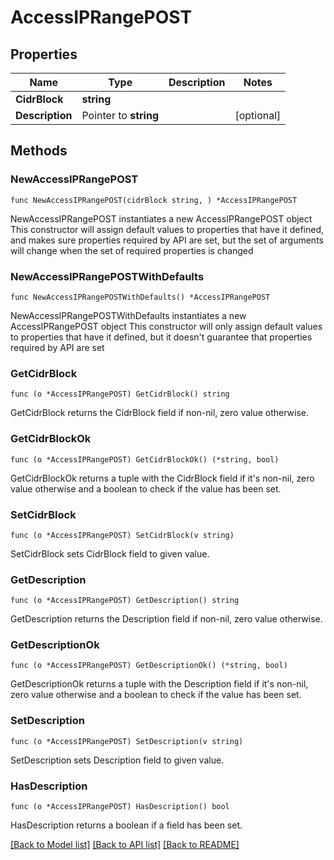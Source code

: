 # AccessIPRangePOST

## Properties

Name | Type | Description | Notes
------------ | ------------- | ------------- | -------------
**CidrBlock** | **string** |  | 
**Description** | Pointer to **string** |  | [optional] 

## Methods

### NewAccessIPRangePOST

`func NewAccessIPRangePOST(cidrBlock string, ) *AccessIPRangePOST`

NewAccessIPRangePOST instantiates a new AccessIPRangePOST object
This constructor will assign default values to properties that have it defined,
and makes sure properties required by API are set, but the set of arguments
will change when the set of required properties is changed

### NewAccessIPRangePOSTWithDefaults

`func NewAccessIPRangePOSTWithDefaults() *AccessIPRangePOST`

NewAccessIPRangePOSTWithDefaults instantiates a new AccessIPRangePOST object
This constructor will only assign default values to properties that have it defined,
but it doesn't guarantee that properties required by API are set

### GetCidrBlock

`func (o *AccessIPRangePOST) GetCidrBlock() string`

GetCidrBlock returns the CidrBlock field if non-nil, zero value otherwise.

### GetCidrBlockOk

`func (o *AccessIPRangePOST) GetCidrBlockOk() (*string, bool)`

GetCidrBlockOk returns a tuple with the CidrBlock field if it's non-nil, zero value otherwise
and a boolean to check if the value has been set.

### SetCidrBlock

`func (o *AccessIPRangePOST) SetCidrBlock(v string)`

SetCidrBlock sets CidrBlock field to given value.


### GetDescription

`func (o *AccessIPRangePOST) GetDescription() string`

GetDescription returns the Description field if non-nil, zero value otherwise.

### GetDescriptionOk

`func (o *AccessIPRangePOST) GetDescriptionOk() (*string, bool)`

GetDescriptionOk returns a tuple with the Description field if it's non-nil, zero value otherwise
and a boolean to check if the value has been set.

### SetDescription

`func (o *AccessIPRangePOST) SetDescription(v string)`

SetDescription sets Description field to given value.

### HasDescription

`func (o *AccessIPRangePOST) HasDescription() bool`

HasDescription returns a boolean if a field has been set.


[[Back to Model list]](../README.md#documentation-for-models) [[Back to API list]](../README.md#documentation-for-api-endpoints) [[Back to README]](../README.md)


